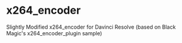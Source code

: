 # x264_encoder
Slightly Modified x264_encoder for Davinci Resolve (based on Black Magic's x264_encoder_plugin sample)
